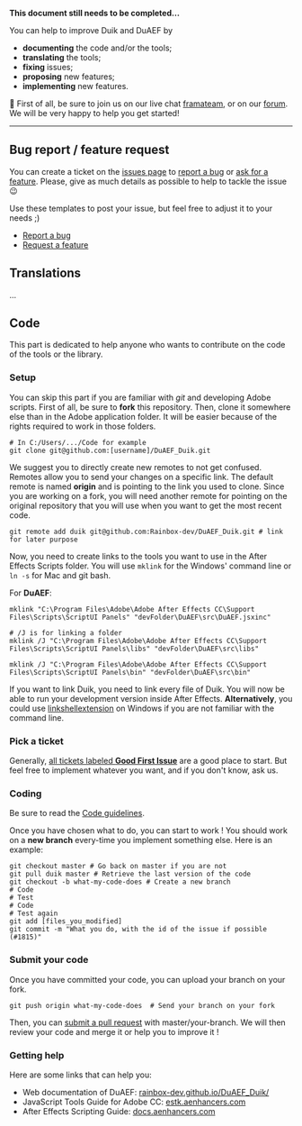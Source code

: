 **This document still needs to be completed...**

You can help to improve Duik and DuAEF by

- **documenting** the code and/or the tools;
- **translating** the tools;
- **fixing** issues;
- **proposing** new features;
- **implementing** new features.

:rocket: First of all, be sure to join us on our live chat [framateam](https://framateam.org/signup_user_complete/?id=scystqi16t8njnwhxbiuso94he), or on our [forum](http://forum.rainboxprod.coop/). We will be very happy to help you get started!

---

## Bug report / feature request

You can create a ticket on the [issues page](https://github.com/Rainbox-dev/DuAEF_Duik/issues) to [report a bug](https://github.com/Rainbox-dev/DuAEF_Duik/issues/new?template=bug.md) or [ask for a feature](https://github.com/Rainbox-dev/DuAEF_Duik/issues/new?template=feature_request.md). Please, give as much details as possible to help to tackle the issue :wink:

Use these templates to post your issue, but feel free to adjust it to your needs ;)

- [Report a bug](https://github.com/Rainbox-dev/DuAEF_Duik/issues/new?template=bug.md)
- [Request a feature](https://github.com/Rainbox-dev/DuAEF_Duik/issues/new?template=feature_request.md)

## Translations

...

## Code

This part is dedicated to help anyone who wants to contribute on the code of the tools or the library.

### Setup

You can skip this part if you are familiar with _git_ and developing Adobe scripts.
First of all, be sure to **fork** this repository. Then, clone it somewhere else than in the Adobe application folder. It will be easier because of the rights required to work in those folders.

```
# In C:/Users/.../Code for example
git clone git@github.com:[username]/DuAEF_Duik.git
```

We suggest you to directly create new remotes to not get confused. Remotes allow you to send your changes on a specific link. The default remote is named **origin** and is pointing to the link you used to clone. Since you are working on a fork, you will need another remote for pointing on the original repository that you will use when you want to get the most recent code.

```
git remote add duik git@github.com:Rainbox-dev/DuAEF_Duik.git # link for later purpose
```

Now, you need to create links to the tools you want to use in the After Effects Scripts folder. You will use `mklink` for the Windows' command line or `ln -s` for Mac and git bash.

For **DuAEF**:

```
mklink "C:\Program Files\Adobe\Adobe After Effects CC\Support Files\Scripts\ScriptUI Panels" "devFolder\DuAEF\src\DuAEF.jsxinc"

# /J is for linking a folder
mklink /J "C:\Program Files\Adobe\Adobe After Effects CC\Support Files\Scripts\ScriptUI Panels\libs" "devFolder\DuAEF\src\libs"

mklink /J "C:\Program Files\Adobe\Adobe After Effects CC\Support Files\Scripts\ScriptUI Panels\bin" "devFolder\DuAEF\src\bin"
```

If you want to link Duik, you need to link every file of Duik.
You will now be able to run your development version inside After Effects.
**Alternatively**, you could use [linkshellextension](http://schinagl.priv.at/nt/hardlinkshellext/linkshellextension.html) on Windows if you are not familiar with the command line.

### Pick a ticket

Generally, [all tickets labeled **Good First Issue**](https://github.com/Rainbox-dev/DuAEF_Duik/issues?q=is%3Aopen+is%3Aissue+label%3A%22Good+First+Issue%22) are a good place to start. But feel free to implement whatever you want, and if you don't know, ask us.

### Coding

Be sure to read the [Code guidelines](https://github.com/Rainbox-dev/DuAEF_Duik/wiki/Code-Guidelines).

Once you have chosen what to do, you can start to work ! You should work on a **new branch** every-time you implement something else. Here is an example:

```
git checkout master # Go back on master if you are not
git pull duik master # Retrieve the last version of the code
git checkout -b what-my-code-does # Create a new branch
# Code
# Test
# Code
# Test again
git add [files_you_modified]
git commit -m "What you do, with the id of the issue if possible (#1815)"
```

### Submit your code

Once you have committed your code, you can upload your branch on your fork.

```
git push origin what-my-code-does  # Send your branch on your fork
```

Then, you can [submit a pull request](https://github.com/Rainbox-dev/DuAEF_Duik/compare) with master/your-branch. We will then review your code and merge it or help you to improve it !

### Getting help

Here are some links that can help you:

- Web documentation of DuAEF: [rainbox-dev.github.io/DuAEF_Duik/](https://rainbox-dev.github.io/DuAEF_Duik/)
- JavaScript Tools Guide for Adobe CC: [estk.aenhancers.com](estk.aenhancers.com)
- After Effects Scripting Guide: [docs.aenhancers.com](http://docs.aenhancers.com/)
